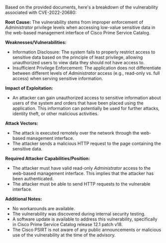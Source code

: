 Based on the provided documents, here's a breakdown of the vulnerability associated with CVE-2022-20680:

**Root Cause:**
The vulnerability stems from improper enforcement of *Administrator* privilege levels when accessing low-value sensitive data in the web-based management interface of Cisco Prime Service Catalog.

**Weaknesses/Vulnerabilities:**
- Information Disclosure: The system fails to properly restrict access to sensitive data based on the principle of least privilege, allowing unauthorized users to view data they should not have access to.
- Insufficient Privilege Enforcement: The application does not differentiate between different levels of *Administrator* access (e.g., read-only vs. full access) when serving sensitive information.

**Impact of Exploitation:**
- An attacker can gain unauthorized access to sensitive information about users of the system and orders that have been placed using the application. This information can potentially be used for further attacks, identity theft, or other malicious activities.

**Attack Vectors:**
- The attack is executed remotely over the network through the web-based management interface.
- The attacker sends a malicious HTTP request to the page containing the sensitive data.

**Required Attacker Capabilities/Position:**
- The attacker must have valid read-only *Administrator* access to the web-based management interface. This implies that the attacker has been authenticated.
- The attacker must be able to send HTTP requests to the vulnerable interface.

**Additional Notes:**
- No workarounds are available.
- The vulnerability was discovered during internal security testing.
- A software update is available to address this vulnerability, specifically in Cisco Prime Service Catalog release 12.1 patch v18.
- The Cisco PSIRT is not aware of any public announcements or malicious use of the vulnerability at the time of the advisory.